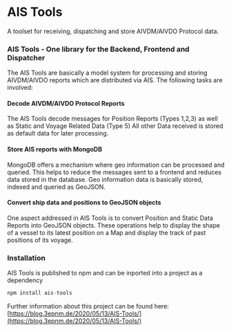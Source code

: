 # AIS Tools

A toolset for receiving, dispatching and store AIVDM/AIVDO Protocol data.

### AIS Tools - One library for the Backend, Frontend and Dispatcher
The AIS Tools are basically a model system for processing and storing AIVDM/AIVDO reports which are distributed via AIS. The following tasks are involved:

#### Decode AIVDM/AIVDO Protocol Reports
The AIS Tools decode messages for Position Reports (Types 1,2,3) as well as Static and Voyage Related Data (Type 5) All other Data received is stored as default data for later processing.

#### Store AIS reports with MongoDB
MongoDB offers a mechanism where geo information can be processed and queried. This helps to reduce the messages sent to a frontend and reduces data stored in the database. Geo information data is basically stored, indexed and queried as GeoJSON.

#### Convert ship data and positions to GeoJSON objects
One aspect addressed in AIS Tools is to convert Position and Static Data Reports into GeoJSON objects. These operations help to display the shape of a vessel to its latest position on a Map and display the track of past positions of its voyage.

### Installation
AIS Tools is published to npm and can be inported into a project as a dependency
```javascript
npm install ais-tools
```

Further information about this project can be found here:
[https://blog.3epnm.de/2020/05/13/AIS-Tools/](https://blog.3epnm.de/2020/05/13/AIS-Tools/)
